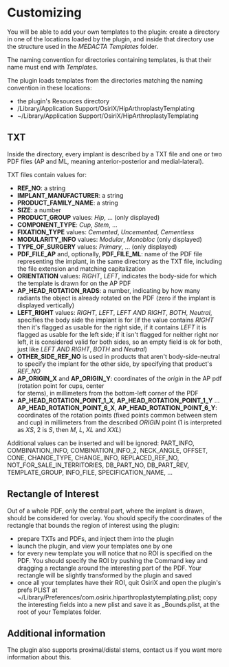 # Customizing

You will be able to add your own templates to the plugin: create a directory in one of the locations loaded by the plugin, and inside that directory use the structure used in the *MEDACTA Templates* folder.


The naming convention for directories containing templates, is that their name  must end with *Templates*.


The plugin loads templates from the directories matching the naming convention in these locations:

* the plugin's Resources directory
* /Library/Application Support/OsiriX/HipArthroplastyTemplating
* ~/Library/Application Support/OsiriX/HipArthroplastyTemplating

## TXT

Inside the directory, every implant is described by a TXT file and one or two PDF files (AP and ML, meaning anterior-posterior and medial-lateral).


TXT files contain values for:

* **REF_NO**: a string
* **IMPLANT_MANUFACTURER**: a string
* **PRODUCT_FAMILY_NAME**: a string
* **SIZE**: a number
* **PRODUCT_GROUP** values: *Hip*, ... (only displayed)
* **COMPONENT_TYPE**: *Cup*, *Stem*, ...
* **FIXATION_TYPE** values: *Cemented*, *Uncemented*, *Cementless*
* **MODULARITY_INFO** values: *Modular*, *Monobloc* (only displayed)
* **TYPE_OF_SURGERY** values: *Primary*, ... (only displayed)
* **PDF_FILE_AP** and, optionally, **PDF_FILE_ML**: name of the PDF file representing the implant, in the same directory as the TXT file, including the file extension and matching capitalization
* **ORIENTATION** values: *RIGHT*, *LEFT*, indicates the body-side for which the template is drawn for on the AP PDF
* **AP_HEAD_ROTATION_RADS**: a number, indicating by how many radiants the object is already rotated on the PDF (zero if the implant is displayed vertically)
* **LEFT_RIGHT** values: *RIGHT*, *LEFT*, *LEFT AND RIGHT*, *BOTH*, *Neutral*, specifies the body side the implant is for (if the value contains *RIGHT* then it's flagged as usable for the right side, if it contains *LEFT* it is flagged as usable for the left side; if it isn't flagged for neither right nor left, it is considered valid for both sides, so an empty field is ok for both, just like *LEFT AND RIGHT*, *BOTH* and *Neutral*)
* **OTHER_SIDE_REF_NO** is used in products that aren't body-side-neutral to specify the implant for the other side, by specifying that product's *REF_NO*
* **AP_ORIGIN_X** and **AP_ORIGIN_Y**: coordinates of the *origin* in the AP pdf (rotation point for cups, center  
for stems), in millimeters from the bottom-left corner of the PDF
* **AP_HEAD_ROTATION_POINT_1_X**, **AP_HEAD_ROTATION_POINT_1_Y** ... **AP_HEAD_ROTATION_POINT_6_X**, **AP_HEAD_ROTATION_POINT_6_Y**: coordinates of the rotation points (fixed points common between stem and cup) in millimeters from the described *ORIGIN* point (1 is interpreted as *XS*, 2 is *S*, then *M*, *L*, *XL* and *XXL*)


Additional values can be inserted and will be ignored: PART_INFO, COMBINATION_INFO, COMBINATION_INFO_2, NECK_ANGLE, OFFSET, CONE, CHANGE_TYPE, CHANGE_INFO, REPLACED_REF_NO, NOT_FOR_SALE_IN_TERRITORIES, DB_PART_NO, DB_PART_REV, TEMPLATE_GROUP, INFO_FILE, SPECIFICATION_NAME, ...

## Rectangle of Interest

Out of a whole PDF, only the central part, where the implant is drawn, should be considered for overlay. You should specify the coordinates of the rectangle that bounds the region of interest using the plugin:

* prepare TXTs and PDFs, and inject them into the plugin
* launch the plugin, and view your templates one by one
* for every new template you will notice that no ROI is specified on the PDF. You should specify the ROI by pushing the Command key and dragging a rectangle around the interesting part of the PDF. Your rectangle will be slightly transformed by the plugin and saved
* once all your templates have their ROI, quit OsiriX and open the plugin's prefs PLIST at ~/Library/Preferences/com.osirix.hiparthroplastytemplating.plist; copy the interesting fields into a new plist and save it as _Bounds.plist, at the root of your Templates folder.

## Additional information

The plugin also supports proximal/distal stems, contact us if you want more  information about this.